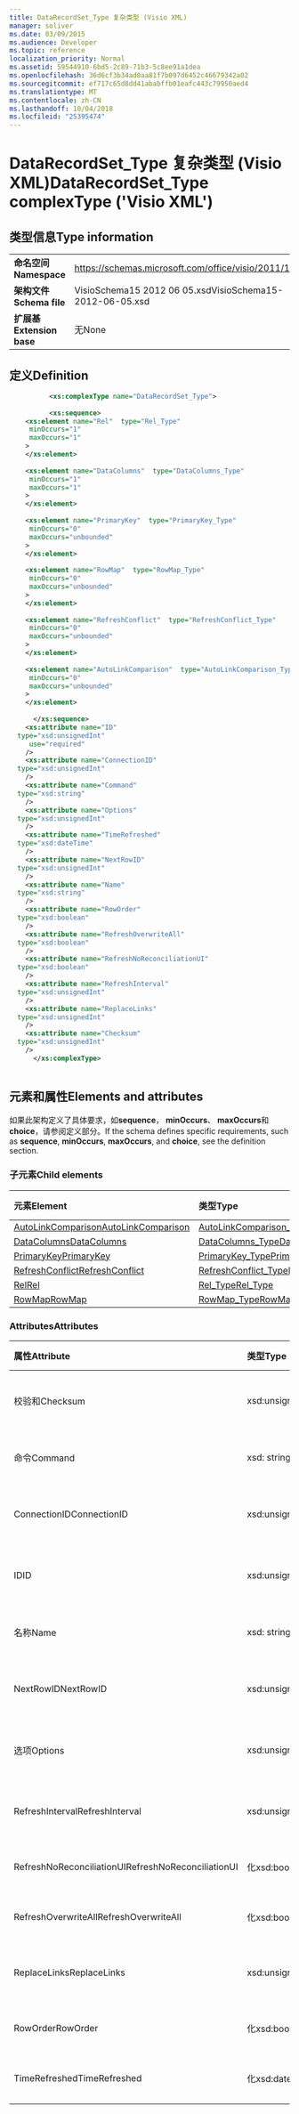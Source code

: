 ```yaml
---
title: DataRecordSet_Type 复杂类型 (Visio XML)
manager: soliver
ms.date: 03/09/2015
ms.audience: Developer
ms.topic: reference
localization_priority: Normal
ms.assetid: 59544910-6bd5-2c89-71b3-5c8ee91a1dea
ms.openlocfilehash: 36d6cf3b34ad0aa81f7b097d6452c46679342a02
ms.sourcegitcommit: ef717c65d8dd41ababffb01eafc443c79950aed4
ms.translationtype: MT
ms.contentlocale: zh-CN
ms.lasthandoff: 10/04/2018
ms.locfileid: "25395474"
---
```

# <a name="datarecordsettype-complextype-visio-xml"></a><span data-ttu-id="22619-102">DataRecordSet_Type 复杂类型 (Visio XML)</span><span class="sxs-lookup"><span data-stu-id="22619-102">DataRecordSet_Type complexType ('Visio XML')</span></span>

## <a name="type-information"></a><span data-ttu-id="22619-103">类型信息</span><span class="sxs-lookup"><span data-stu-id="22619-103">Type information</span></span>

|||
|:-----|:-----|
|<span data-ttu-id="22619-104">**命名空间**</span><span class="sxs-lookup"><span data-stu-id="22619-104">**Namespace**</span></span> <br/> |https://schemas.microsoft.com/office/visio/2011/1/core  <br/> |
|<span data-ttu-id="22619-105">**架构文件**</span><span class="sxs-lookup"><span data-stu-id="22619-105">**Schema file**</span></span> <br/> |<span data-ttu-id="22619-106">VisioSchema15 2012 06 05.xsd</span><span class="sxs-lookup"><span data-stu-id="22619-106">VisioSchema15-2012-06-05.xsd</span></span>  <br/> |
|<span data-ttu-id="22619-107">**扩展基**</span><span class="sxs-lookup"><span data-stu-id="22619-107">**Extension base**</span></span> <br/> |<span data-ttu-id="22619-108">无</span><span class="sxs-lookup"><span data-stu-id="22619-108">None</span></span>  <br/> |
   
## <a name="definition"></a><span data-ttu-id="22619-109">定义</span><span class="sxs-lookup"><span data-stu-id="22619-109">Definition</span></span>

```XML
          <xs:complexType name="DataRecordSet_Type">
          
          <xs:sequence>
    <xs:element name="Rel"  type="Rel_Type"
     minOccurs="1"
     maxOccurs="1"
    >
    </xs:element>
    
    <xs:element name="DataColumns"  type="DataColumns_Type"
     minOccurs="1"
     maxOccurs="1"
    >
    </xs:element>
    
    <xs:element name="PrimaryKey"  type="PrimaryKey_Type"
     minOccurs="0"
     maxOccurs="unbounded"
    >
    </xs:element>
    
    <xs:element name="RowMap"  type="RowMap_Type"
     minOccurs="0"
     maxOccurs="unbounded"
    >
    </xs:element>
    
    <xs:element name="RefreshConflict"  type="RefreshConflict_Type"
     minOccurs="0"
     maxOccurs="unbounded"
    >
    </xs:element>
    
    <xs:element name="AutoLinkComparison"  type="AutoLinkComparison_Type"
     minOccurs="0"
     maxOccurs="unbounded"
    >
    </xs:element>
    
      </xs:sequence>
    <xs:attribute name="ID"
  type="xsd:unsignedInt"
     use="required"
    />
    <xs:attribute name="ConnectionID"
  type="xsd:unsignedInt"
    />
    <xs:attribute name="Command"
  type="xsd:string"
    />
    <xs:attribute name="Options"
  type="xsd:unsignedInt"
    />
    <xs:attribute name="TimeRefreshed"
  type="xsd:dateTime"
    />
    <xs:attribute name="NextRowID"
  type="xsd:unsignedInt"
    />
    <xs:attribute name="Name"
  type="xsd:string"
    />
    <xs:attribute name="RowOrder"
  type="xsd:boolean"
    />
    <xs:attribute name="RefreshOverwriteAll"
  type="xsd:boolean"
    />
    <xs:attribute name="RefreshNoReconciliationUI"
  type="xsd:boolean"
    />
    <xs:attribute name="RefreshInterval"
  type="xsd:unsignedInt"
    />
    <xs:attribute name="ReplaceLinks"
  type="xsd:unsignedInt"
    />
    <xs:attribute name="Checksum"
  type="xsd:unsignedInt"
    />
      </xs:complexType>
      
```

## <a name="elements-and-attributes"></a><span data-ttu-id="22619-110">元素和属性</span><span class="sxs-lookup"><span data-stu-id="22619-110">Elements and attributes</span></span>

<span data-ttu-id="22619-111">如果此架构定义了具体要求，如**sequence**， **minOccurs**、 **maxOccurs**和**choice**，请参阅定义部分。</span><span class="sxs-lookup"><span data-stu-id="22619-111">If the schema defines specific requirements, such as **sequence**, **minOccurs**, **maxOccurs**, and **choice**, see the definition section.</span></span> 
  
### <a name="child-elements"></a><span data-ttu-id="22619-112">子元素</span><span class="sxs-lookup"><span data-stu-id="22619-112">Child elements</span></span>

|<span data-ttu-id="22619-113">**元素**</span><span class="sxs-lookup"><span data-stu-id="22619-113">**Element**</span></span>|<span data-ttu-id="22619-114">**类型**</span><span class="sxs-lookup"><span data-stu-id="22619-114">**Type**</span></span>|<span data-ttu-id="22619-115">**说明**</span><span class="sxs-lookup"><span data-stu-id="22619-115">**Description**</span></span>|
|:-----|:-----|:-----|
|[<span data-ttu-id="22619-116">AutoLinkComparison</span><span class="sxs-lookup"><span data-stu-id="22619-116">AutoLinkComparison</span></span>](autolinkcomparison-element-datarecordset_type-complextypevisio-xml.md) <br/> |[<span data-ttu-id="22619-117">AutoLinkComparison_Type</span><span class="sxs-lookup"><span data-stu-id="22619-117">AutoLinkComparison_Type</span></span>](autolinkcomparison_type-complextypevisio-xml.md) <br/> ||
|[<span data-ttu-id="22619-118">DataColumns</span><span class="sxs-lookup"><span data-stu-id="22619-118">DataColumns</span></span>](datacolumns-element-datarecordset_type-complextypevisio-xml.md) <br/> |[<span data-ttu-id="22619-119">DataColumns_Type</span><span class="sxs-lookup"><span data-stu-id="22619-119">DataColumns_Type</span></span>](datacolumns_type-complextypevisio-xml.md) <br/> ||
|[<span data-ttu-id="22619-120">PrimaryKey</span><span class="sxs-lookup"><span data-stu-id="22619-120">PrimaryKey</span></span>](primarykey-element-datarecordset_type-complextypevisio-xml.md) <br/> |[<span data-ttu-id="22619-121">PrimaryKey_Type</span><span class="sxs-lookup"><span data-stu-id="22619-121">PrimaryKey_Type</span></span>](primarykey_type-complextypevisio-xml.md) <br/> ||
|[<span data-ttu-id="22619-122">RefreshConflict</span><span class="sxs-lookup"><span data-stu-id="22619-122">RefreshConflict</span></span>](refreshconflict-element-datarecordset_type-complextypevisio-xml.md) <br/> |[<span data-ttu-id="22619-123">RefreshConflict_Type</span><span class="sxs-lookup"><span data-stu-id="22619-123">RefreshConflict_Type</span></span>](refreshconflict_type-complextypevisio-xml.md) <br/> ||
|[<span data-ttu-id="22619-124">Rel</span><span class="sxs-lookup"><span data-stu-id="22619-124">Rel</span></span>](rel-element-datarecordset_type-complextypevisio-xml.md) <br/> |[<span data-ttu-id="22619-125">Rel_Type</span><span class="sxs-lookup"><span data-stu-id="22619-125">Rel_Type</span></span>](rel_type-complextypevisio-xml.md) <br/> ||
|[<span data-ttu-id="22619-126">RowMap</span><span class="sxs-lookup"><span data-stu-id="22619-126">RowMap</span></span>](rowmap-element-datarecordset_type-complextypevisio-xml.md) <br/> |[<span data-ttu-id="22619-127">RowMap_Type</span><span class="sxs-lookup"><span data-stu-id="22619-127">RowMap_Type</span></span>](rowmap_type-complextypevisio-xml.md) <br/> ||
   
### <a name="attributes"></a><span data-ttu-id="22619-128">Attributes</span><span class="sxs-lookup"><span data-stu-id="22619-128">Attributes</span></span>

|<span data-ttu-id="22619-129">**属性**</span><span class="sxs-lookup"><span data-stu-id="22619-129">**Attribute**</span></span>|<span data-ttu-id="22619-130">**类型**</span><span class="sxs-lookup"><span data-stu-id="22619-130">**Type**</span></span>|<span data-ttu-id="22619-131">**必需**</span><span class="sxs-lookup"><span data-stu-id="22619-131">**Required**</span></span>|<span data-ttu-id="22619-132">**说明**</span><span class="sxs-lookup"><span data-stu-id="22619-132">**Description**</span></span>|<span data-ttu-id="22619-133">**可能的值**</span><span class="sxs-lookup"><span data-stu-id="22619-133">**Possible values**</span></span>|
|:-----|:-----|:-----|:-----|:-----|
|<span data-ttu-id="22619-134">校验和</span><span class="sxs-lookup"><span data-stu-id="22619-134">Checksum</span></span>  <br/> |<span data-ttu-id="22619-135">xsd:unsignedInt</span><span class="sxs-lookup"><span data-stu-id="22619-135">xsd:unsignedInt</span></span>  <br/> |<span data-ttu-id="22619-136">可选</span><span class="sxs-lookup"><span data-stu-id="22619-136">optional</span></span>  <br/> ||<span data-ttu-id="22619-137">Xsd:unsignedInt 类型的值。</span><span class="sxs-lookup"><span data-stu-id="22619-137">Values of the xsd:unsignedInt type.</span></span>  <br/> |
|<span data-ttu-id="22619-138">命令</span><span class="sxs-lookup"><span data-stu-id="22619-138">Command</span></span>  <br/> |<span data-ttu-id="22619-139">xsd: string</span><span class="sxs-lookup"><span data-stu-id="22619-139">xsd:string</span></span>  <br/> |<span data-ttu-id="22619-140">可选</span><span class="sxs-lookup"><span data-stu-id="22619-140">optional</span></span>  <br/> ||<span data-ttu-id="22619-141">Xsd: string 类型的值。</span><span class="sxs-lookup"><span data-stu-id="22619-141">Values of the xsd:string type.</span></span>  <br/> |
|<span data-ttu-id="22619-142">ConnectionID</span><span class="sxs-lookup"><span data-stu-id="22619-142">ConnectionID</span></span>  <br/> |<span data-ttu-id="22619-143">xsd:unsignedInt</span><span class="sxs-lookup"><span data-stu-id="22619-143">xsd:unsignedInt</span></span>  <br/> |<span data-ttu-id="22619-144">可选</span><span class="sxs-lookup"><span data-stu-id="22619-144">optional</span></span>  <br/> ||<span data-ttu-id="22619-145">Xsd:unsignedInt 类型的值。</span><span class="sxs-lookup"><span data-stu-id="22619-145">Values of the xsd:unsignedInt type.</span></span>  <br/> |
|<span data-ttu-id="22619-146">ID</span><span class="sxs-lookup"><span data-stu-id="22619-146">ID</span></span>  <br/> |<span data-ttu-id="22619-147">xsd:unsignedInt</span><span class="sxs-lookup"><span data-stu-id="22619-147">xsd:unsignedInt</span></span>  <br/> |<span data-ttu-id="22619-148">必需</span><span class="sxs-lookup"><span data-stu-id="22619-148">required</span></span>  <br/> ||<span data-ttu-id="22619-149">Xsd:unsignedInt 类型的值。</span><span class="sxs-lookup"><span data-stu-id="22619-149">Values of the xsd:unsignedInt type.</span></span>  <br/> |
|<span data-ttu-id="22619-150">名称</span><span class="sxs-lookup"><span data-stu-id="22619-150">Name</span></span>  <br/> |<span data-ttu-id="22619-151">xsd: string</span><span class="sxs-lookup"><span data-stu-id="22619-151">xsd:string</span></span>  <br/> |<span data-ttu-id="22619-152">可选</span><span class="sxs-lookup"><span data-stu-id="22619-152">optional</span></span>  <br/> ||<span data-ttu-id="22619-153">Xsd: string 类型的值。</span><span class="sxs-lookup"><span data-stu-id="22619-153">Values of the xsd:string type.</span></span>  <br/> |
|<span data-ttu-id="22619-154">NextRowID</span><span class="sxs-lookup"><span data-stu-id="22619-154">NextRowID</span></span>  <br/> |<span data-ttu-id="22619-155">xsd:unsignedInt</span><span class="sxs-lookup"><span data-stu-id="22619-155">xsd:unsignedInt</span></span>  <br/> |<span data-ttu-id="22619-156">可选</span><span class="sxs-lookup"><span data-stu-id="22619-156">optional</span></span>  <br/> ||<span data-ttu-id="22619-157">Xsd:unsignedInt 类型的值。</span><span class="sxs-lookup"><span data-stu-id="22619-157">Values of the xsd:unsignedInt type.</span></span>  <br/> |
|<span data-ttu-id="22619-158">选项</span><span class="sxs-lookup"><span data-stu-id="22619-158">Options</span></span>  <br/> |<span data-ttu-id="22619-159">xsd:unsignedInt</span><span class="sxs-lookup"><span data-stu-id="22619-159">xsd:unsignedInt</span></span>  <br/> |<span data-ttu-id="22619-160">可选</span><span class="sxs-lookup"><span data-stu-id="22619-160">optional</span></span>  <br/> ||<span data-ttu-id="22619-161">Xsd:unsignedInt 类型的值。</span><span class="sxs-lookup"><span data-stu-id="22619-161">Values of the xsd:unsignedInt type.</span></span>  <br/> |
|<span data-ttu-id="22619-162">RefreshInterval</span><span class="sxs-lookup"><span data-stu-id="22619-162">RefreshInterval</span></span>  <br/> |<span data-ttu-id="22619-163">xsd:unsignedInt</span><span class="sxs-lookup"><span data-stu-id="22619-163">xsd:unsignedInt</span></span>  <br/> |<span data-ttu-id="22619-164">可选</span><span class="sxs-lookup"><span data-stu-id="22619-164">optional</span></span>  <br/> ||<span data-ttu-id="22619-165">Xsd:unsignedInt 类型的值。</span><span class="sxs-lookup"><span data-stu-id="22619-165">Values of the xsd:unsignedInt type.</span></span>  <br/> |
|<span data-ttu-id="22619-166">RefreshNoReconciliationUI</span><span class="sxs-lookup"><span data-stu-id="22619-166">RefreshNoReconciliationUI</span></span>  <br/> |<span data-ttu-id="22619-167">化</span><span class="sxs-lookup"><span data-stu-id="22619-167">xsd:boolean</span></span>  <br/> |<span data-ttu-id="22619-168">可选</span><span class="sxs-lookup"><span data-stu-id="22619-168">optional</span></span>  <br/> ||<span data-ttu-id="22619-169">化类型的值。</span><span class="sxs-lookup"><span data-stu-id="22619-169">Values of the xsd:boolean type.</span></span>  <br/> |
|<span data-ttu-id="22619-170">RefreshOverwriteAll</span><span class="sxs-lookup"><span data-stu-id="22619-170">RefreshOverwriteAll</span></span>  <br/> |<span data-ttu-id="22619-171">化</span><span class="sxs-lookup"><span data-stu-id="22619-171">xsd:boolean</span></span>  <br/> |<span data-ttu-id="22619-172">可选</span><span class="sxs-lookup"><span data-stu-id="22619-172">optional</span></span>  <br/> ||<span data-ttu-id="22619-173">化类型的值。</span><span class="sxs-lookup"><span data-stu-id="22619-173">Values of the xsd:boolean type.</span></span>  <br/> |
|<span data-ttu-id="22619-174">ReplaceLinks</span><span class="sxs-lookup"><span data-stu-id="22619-174">ReplaceLinks</span></span>  <br/> |<span data-ttu-id="22619-175">xsd:unsignedInt</span><span class="sxs-lookup"><span data-stu-id="22619-175">xsd:unsignedInt</span></span>  <br/> |<span data-ttu-id="22619-176">可选</span><span class="sxs-lookup"><span data-stu-id="22619-176">optional</span></span>  <br/> ||<span data-ttu-id="22619-177">Xsd:unsignedInt 类型的值。</span><span class="sxs-lookup"><span data-stu-id="22619-177">Values of the xsd:unsignedInt type.</span></span>  <br/> |
|<span data-ttu-id="22619-178">RowOrder</span><span class="sxs-lookup"><span data-stu-id="22619-178">RowOrder</span></span>  <br/> |<span data-ttu-id="22619-179">化</span><span class="sxs-lookup"><span data-stu-id="22619-179">xsd:boolean</span></span>  <br/> |<span data-ttu-id="22619-180">可选</span><span class="sxs-lookup"><span data-stu-id="22619-180">optional</span></span>  <br/> ||<span data-ttu-id="22619-181">化类型的值。</span><span class="sxs-lookup"><span data-stu-id="22619-181">Values of the xsd:boolean type.</span></span>  <br/> |
|<span data-ttu-id="22619-182">TimeRefreshed</span><span class="sxs-lookup"><span data-stu-id="22619-182">TimeRefreshed</span></span>  <br/> |<span data-ttu-id="22619-183">化</span><span class="sxs-lookup"><span data-stu-id="22619-183">xsd:dateTime</span></span>  <br/> |<span data-ttu-id="22619-184">可选</span><span class="sxs-lookup"><span data-stu-id="22619-184">optional</span></span>  <br/> ||<span data-ttu-id="22619-185">化类型的值。</span><span class="sxs-lookup"><span data-stu-id="22619-185">Values of the xsd:dateTime type.</span></span>  <br/> |
   

